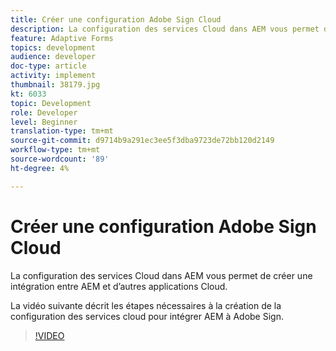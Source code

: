 ```yaml
---
title: Créer une configuration Adobe Sign Cloud
description: La configuration des services Cloud dans AEM vous permet de créer une intégration entre AEM et d’autres applications Cloud. La vidéo suivante décrit les étapes nécessaires à la création de la configuration des services cloud pour intégrer AEM à Adobe Sign.
feature: Adaptive Forms
topics: development
audience: developer
doc-type: article
activity: implement
thumbnail: 38179.jpg
kt: 6033
topic: Development
role: Developer
level: Beginner
translation-type: tm+mt
source-git-commit: d9714b9a291ec3ee5f3dba9723de72bb120d2149
workflow-type: tm+mt
source-wordcount: '89'
ht-degree: 4%

---
```


# Créer une configuration Adobe Sign Cloud

La configuration des services Cloud dans AEM vous permet de créer une intégration entre AEM et d’autres applications Cloud.

La vidéo suivante décrit les étapes nécessaires à la création de la configuration des services cloud pour intégrer AEM à Adobe Sign.

>[!VIDEO](https://video.tv.adobe.com/v/38179/?quality=9&learn=on)